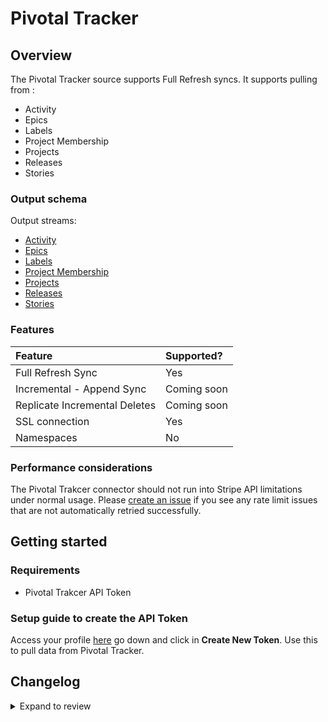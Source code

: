 # Pivotal Tracker

## Overview

The Pivotal Tracker source supports Full Refresh syncs. It supports pulling from :

- Activity
- Epics
- Labels
- Project Membership
- Projects
- Releases
- Stories

### Output schema

Output streams:

- [Activity](https://www.pivotaltracker.com/help/api/rest/v5#Activity)
- [Epics](https://www.pivotaltracker.com/help/api/rest/v5#Epics)
- [Labels](https://www.pivotaltracker.com/help/api/rest/v5#Labels)
- [Project Membership](https://www.pivotaltracker.com/help/api/rest/v5#Project_Memberships)
- [Projects](https://www.pivotaltracker.com/help/api/rest/v5#Projects)
- [Releases](https://www.pivotaltracker.com/help/api/rest/v5#Releases)
- [Stories](https://www.pivotaltracker.com/help/api/rest/v5#Stories)

### Features

| Feature                       | Supported?  |
| :---------------------------- | :---------- |
| Full Refresh Sync             | Yes         |
| Incremental - Append Sync     | Coming soon |
| Replicate Incremental Deletes | Coming soon |
| SSL connection                | Yes         |
| Namespaces                    | No          |

### Performance considerations

The Pivotal Trakcer connector should not run into Stripe API limitations under normal usage. Please [create an issue](https://github.com/airbytehq/airbyte/issues) if you see any rate limit issues that are not automatically retried successfully.

## Getting started

### Requirements

- Pivotal Trakcer API Token

### Setup guide to create the API Token

Access your profile [here](https://www.pivotaltracker.com/profile) go down and click in **Create New Token**.
Use this to pull data from Pivotal Tracker.

## Changelog

<details>
  <summary>Expand to review</summary>

| Version | Date       | Pull Request                                             | Subject         |
| :------ | :--------- | :------------------------------------------------------- | :-------------- |
| 0.2.2 | 2024-06-22 | [40036](https://github.com/airbytehq/airbyte/pull/40036) | Update dependencies |
| 0.2.1 | 2024-06-04 | [39071](https://github.com/airbytehq/airbyte/pull/39071) | [autopull] Upgrade base image to v1.2.1 |
| 0.2.0 | 2024-04-01 | [36499](https://github.com/airbytehq/airbyte/pull/36499) | Migrate to low code |
| 0.1.1 | 2023-10-25 | [11060](https://github.com/airbytehq/airbyte/pull/11060) | Fix schema and check connection |
| 0.1.0 | 2022-04-04 | [11060](https://github.com/airbytehq/airbyte/pull/11060) | Initial Release |


</details>
